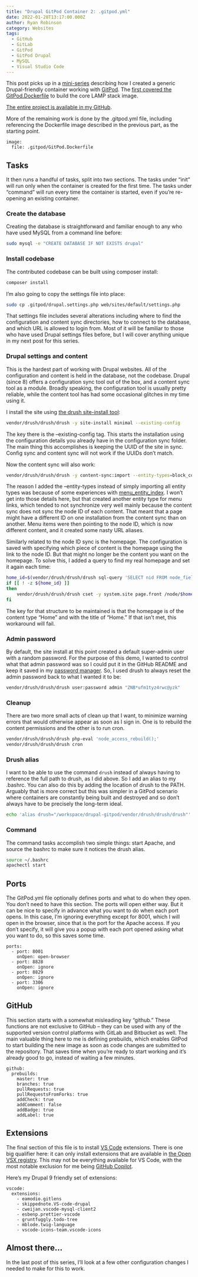 ```yaml
---
title: "Drupal GitPod Container 2: .gitpod.yml"
date: 2022-01-28T13:17:00.000Z
author: Ryan Robinson
category: Websites
tags:
  - GitHub
  - GitLab
  - GitPod
  - GitPod Drupal
  - MySQL
  - Visual Studio Code
---
```


This post picks up in a [mini-series](/tags/gitpod-drupal/) describing how I created a generic Drupal-friendly container working with [GitPod](https://gitpod.io). The [first covered the GitPod.Dockerfile](/drupal/gitpod-container-1-dockerfile/) to build the core LAMP stack image.

[The entire project is available in my GitHub](https://github.com/ryan-l-robinson/Drupal-GitPod).

More of the remaining work is done by the .gitpod.yml file, including referencing the Dockerfile image described in the previous part, as the starting point.

```gitpod
image:
  file: .gitpod/GitPod.Dockerfile
```

## Tasks

It then runs a handful of tasks, split into two sections. The tasks under “init” will run only when the container is created for the first time. The tasks under “command” will run every time the container is started, even if you’re re-opening an existing container.

### Create the database

Creating the database is straightforward and familiar enough to any who have used MySQL from a command line before:

```bash
sudo mysql -e "CREATE DATABASE IF NOT EXISTS drupal"
```

### Install codebase

The contributed codebase can be built using composer install:

```bash
composer install
```

I’m also going to copy the settings file into place:

```bash
sudo cp .gitpod/drupal.settings.php web/sites/default/settings.php
```

That settings file includes several alterations including where to find the configuration and content sync directories, how to connect to the database, and which URL is allowed to login from. Most of it will be familiar to those who have used Drupal settings files before, but I will cover anything unique in my next post for this series.

### Drupal settings and content

This is the hardest part of working with Drupal websites. All of the configuration and content is held in the database, not the codebase. Drupal (since 8) offers a configuration sync tool out of the box, and a content sync tool as a module. Broadly speaking, the configuration tool is usually pretty reliable, while the content tool has had some occasional glitches in my time using it.

I install the site using [the drush site-install tool](https://www.drush.org/latest/commands/site_install/):

```bash
vendor/drush/drush/drush -y site-install minimal --existing-config
```

The key there is the –existing-config tag. This starts the installation using the configuration details you already have in the configuration sync folder. The main thing this accomplishes is keeping the UUID of the site in sync. Config sync and content sync will not work if the UUIDs don’t match.

Now the content sync will also work:

```bash
vendor/drush/drush/drush -y content-sync:import --entity-types=block_content,file,node
```

The reason I added the –entity-types instead of simply importing all entity types was because of some experiences with [menu\_entity\_index](https://www.drupal.org/project/menu_entity_index). I won’t get into those details here, but that created another entity type for menu links, which tended to not synchronize very well mainly because the content sync does not sync the node ID of each content. That meant that a page might have a different ID on one installation from the content sync than on another. Menu items were then pointing to the node ID, which is now different content, and it created some nasty URL aliases.

Similarly related to the node ID sync is the homepage. The configuration is saved with specifying which piece of content is the homepage using the link to the node ID. But that might no longer be the content you want on the homepage. To solve this, I added a query to find my real homepage and set it again each time:

```bash
home_id=$(vendor/drush/drush/drush sql-query 'SELECT nid FROM node_field_data where type="home" and status="1" and title="Home" limit 1;')
if [[ ! -z ${home_id} ]]
then
    vendor/drush/drush/drush cset -y system.site page.front /node/$home_id
fi
```

The key for that structure to be maintained is that the homepage is of the content type “Home” and with the title of “Home.” If that isn’t met, this workaround will fail.

### Admin password

By default, the site install at this point created a default super-admin user with a random password. For the purpose of this demo, I wanted to control what that admin password was so I could put it in the GitHub README and keep it saved in my [password manager](https://ryanrobinson.technology/all/tools/security-essentials-password-manager/). So, I used drush to always reset the admin password back to what I wanted it to be:

```bash
vendor/drush/drush/drush user:password admin "ZNB*ufm1tyz4rwc@yzk"
```

### Cleanup

There are two more small acts of clean up that I want, to minimize warning errors that would otherwise appear as soon as I sign in. One is to rebuild the content permissions and the other is to run cron.

```bash
vendor/drush/drush/drush php-eval 'node_access_rebuild();'
vendor/drush/drush/drush cron
```

### Drush alias

I want to be able to use the command `drush` instead of always having to reference the full path to drush, as I did above. So I add an alias to my .bashrc. You can also do this by adding the location of drush to the PATH. Arguably that is more correct but this was simpler in a GitPod scenario where containers are constantly being built and destroyed and so don’t always have to be precisely the long-term ideal.

```bash
echo 'alias drush="/workspace/drupal-gitpod/vendor/drush/drush/drush"' >> ~/.bashrc
```

### Command

The command tasks accomplish two simple things: start Apache, and source the bashrc to make sure it notices the drush alias.

```bash
source ~/.bashrc
apachectl start
```

## Ports

The GitPod.yml file optionally defines ports and what to do when they open. You don’t need to have this section. The ports will open either way. But it can be nice to specify in advance what you want to do when each port opens. In this case, I’m ignoring everything except for 8001, which I will open in the browser, since that is the port for the Apache access. If you don’t specify, it will give you a popup with each port opened asking what you want to do, so this saves some time.

```gitpod
ports:
  - port: 8001
    onOpen: open-browser
  - port: 8828
    onOpen: ignore
  - port: 8829
    onOpen: ignore
  - port: 3306
    onOpen: ignore
```

## GitHub

This section starts with a somewhat misleading key “github.” These functions are not exclusive to GitHub – they can be used with any of the supported version control platforms with GitLab and Bitbucket as well. The main valuable thing here to me is defining prebuilds, which enables GitPod to start building the new image as soon as code changes are submitted to the repository. That saves time when you’re ready to start working and it’s already good to go, instead of waiting a few minutes.

```gitpod
github:
  prebuilds:
    master: true
    branches: true
    pullRequests: true
    pullRequestsFromForks: true
    addCheck: true
    addComment: false
    addBadge: true
    addLabel: true
```

## Extensions

The final section of this file is to install [VS Code](/tags/visual-studio-code/) extensions. There is one big qualifier here: it can only install extensions that are available in [the Open VSX registry](https://open-vsx.org/). This may not be everything available for VS Code, with the most notable exclusion for me being [GitHub Copilot](/websites/github-copilot/).

Here’s my Drupal 9 friendly set of extensions:

```gitpod
vscode:
  extensions:
    - eamodio.gitlens
    - skippednote.VS-code-drupal
    - cweijan.vscode-mysql-client2
    - esbenp.prettier-vscode
    - gruntfuggly.todo-tree
    - mblode.twig-language
    - vscode-icons-team.vscode-icons
```

## Almost there…

In the last post of this series, I’ll look at a few other configuration changes I needed to make for this to work.